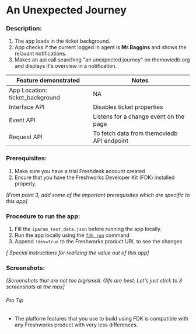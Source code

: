 # An Unexpected Journey

### Description:
1. The app loads in the ticket background.
2. App checks if the current logged in agent is **Mr.Baggins** and shows the relavant notifications.
3. Makes an api call searching "an unexpected journey" on themoviedb.org and displays it's overview in a notification.

Feature demonstrated | Notes
-------------------- | ------
App Location: ticket_background | NA
Interface API | Disables ticket properties
Event API | Listens for a change event on the page
Request API | To fetch data from themoviedb API endpoint

### Prerequisites:
1. Make sure you have a trial Freshdesk account created
2. Ensure that you have the Freshworks Developer Kit (FDK) installed properly.

_[From point 3, add some of the important prerequisites which are specific to this app]_

### Procedure to run the app:
1. Fill the `iparam_test_data.json` before running the app locally.
2. Run the app locally using the [`fdk run`](https://developers.freshchat.com/v2/docs/freshworks-cli/#run) command
3. Append `?dev=true` to the Freshworks product URL to see the changes

_[ Special instructions for realizing the value out of this app]_

### Screenshots:

_[Screenshots that are not too big/small. Gifs are best. Let's just stick to 3 screenshots at the max]_

###### Pro Tip
- The platform features that you use to build using FDK is compatible with any Freshworks product with very less differences.
